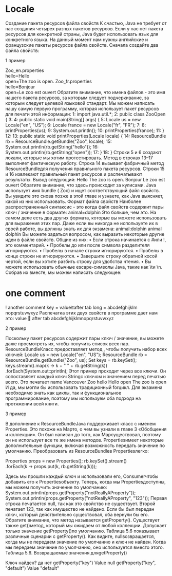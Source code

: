 # Locale
 Создание пакета ресурсов файла свойств
К счастью, Java не требует от нас создания четырех разных пакетов ресурсов. Если у нас нет пакета ресурсов для конкретной страны,
Java будет использовать язык для конкретного языка. 
На данный момент нам нужны английские и французские пакеты ресурсов файла свойств. Сначала создайте два файла свойств:

1 пример

Zoo_en.properties     
   hello=Hello       
 open=The zoo is open. 
Zoo_fr.properties        
hello=Bonjour       
 open=Le zoo est ouvert
Обратите внимание, что имена файлов - это имя нашего пакета ресурсов, за которым следует подчеркивание, за которым следует целевой языковой стандарт. 
Мы можем написать нашу самую первую программу, которая использует пакет ресурсов для печати этой информации:
1:    import java.util.*;
2:    public class ZooOpen {
3:
4:       public static void main(String[] args) {
5:          Locale us = new Locale("en", "US");
6:          Locale france = new Locale("fr", "FR");
7:
8:          printProperties(us);
9:          System.out.println();
10:         printProperties(france);
11:      }
12:
13:      public static void printProperties(Locale locale) {
14:         ResourceBundle rb = ResourceBundle.getBundle("Zoo", locale);
15:         System.out.println(rb.getString("hello"));
16:         System.out.println(rb.getString("open"));
17:      }
18:  }
Строки 5 и 6 создают локали, которые мы хотим протестировать. Метод в строках 13–17 выполняет фактическую работу.
Строка 14 вызывает фабричный метод ResourceBundleдля получения правильного пакета ресурсов. Строки 15 и 16 извлекают правильный пакет ресурсов и распечатывают результаты.
Вывод следующий:
Hello
The zoo is open.
 Bonjour
Le zoo est ouvert
Обратите внимание, что здесь происходит за кулисами. Java использует имя bundle ( Zoo) и ищет соответствующий файл свойств.
Вы увидите это снова позже в этой главе и узнаете, как Java выясняет, какой из них использовать.
Формат файла свойств
Наиболее распространенный синтаксис - это когда файл свойств содержит пары ключ / значение в формате:
animal=dolphin
Это больше, чем это. На самом деле есть два других формата, которые вы можете использовать для выражения этих пар. 
Даже если вы никогда не используете их в своей работе, вы должны знать их для экзамена:
animal:dolphin
animal dolphin
Вы можете задаться вопросом, как выразить некоторые другие идеи в файле свойств. Общие из них:
•	Если строка начинается с #или !, это комментарий.
•	Пробелы до или после символа разделителя игнорируются.
•	Пробелы в начале строки игнорируются.
•	Пробелы в конце строки не игнорируются.
•	Завершите строку обратной косой чертой, если вы хотите разбить строку для удобства чтения.
•	Вы можете использовать обычные escape-символы Java, такие как \tи \n.
Собрав их вместе, мы можем написать следующее:
# one comment
! another comment
key =   value\tafter tab
long = abcdefghijklm\
 nopqrstuvwxyz
Распечатка этих двух свойств в программе дает нам это:
value ⃗ after tab
abcdefghijklmnopqrstuvwxyz

 2 пример
 
Поскольку пакет ресурсов содержит пары ключ / значение, вы можете даже просмотреть их, чтобы получить список всех пар.
ResourceBundleКласс предоставляет метод , чтобы получить набор всех ключей:
Locale us = new Locale("en", "US");
ResourceBundle rb = ResourceBundle.getBundle("Zoo", us);
 Set<String> keys = rb.keySet();
keys.stream().map(k -> k + " " + rb.getString(k))         
    .forEach(System.out::println);
Этот пример проходит через все ключи. Он сопоставляет каждый ключ Stringс ключом и значением перед печатью всего. Это печатает
name Vancouver Zoo
hello Hello
open The zoo is open
И да, мы могли бы использовать традиционный forцикл. Для экзамена необходимо знать как циклы, так и функциональное программирование,
поэтому мы используем оба подхода на протяжении всей книги.


3 пример

В дополнение к ResourceBundleJava поддерживает класс с именем Properties. Это похоже на Mapто, о чем вы узнали в главе 3 «Обобщения и коллекции».
Он был написан до того, как Mapсуществовал, поэтому он не использует все те же имена методов.
Propertiesимеет некоторые дополнительные функции, включая возможность передать значение по умолчанию. Преобразовать из ResourceBundleв Propertiesлегко:

Properties props = new Properties();
rb.keySet().stream()       
    .forEach(k -> props.put(k, rb.getString(k)));

Здесь мы прошли каждый ключ и использовали его, Consumerчтобы добавить его к Propertiesобъекту. Теперь, когда мы Propertiesдоступны, мы можем получить значение по умолчанию:
System.out.println(props.getProperty("notReallyAProperty"));
System.out.println(props.getProperty("notReallyAProperty", "123"));
Первая строка печатается null, так как это свойство не существует. Второй печатает 123, так как имущество не найдено.
Если бы был передан ключ, который действительно существовал, оба вернули бы его.
Обратите внимание, что метод называется getProperty(). Существует также get()метод, который мы ожидаем от любой коллекции. 
Допускает только значение getProperty()по умолчанию.
Таблица 5.6 показывает различные сценарии с getProperty(). Как видите, nullвозвращается, когда мы не передаем значение по умолчанию и ключ не найден.
Когда мы передаем значение по умолчанию, оно используется вместо этого.
Таблица 5.6. Возвращаемые значения дляgetProperty()

Ключ найден?	                            да	                             нет
getProperty("key")	                   Value	                            null
getProperty("key", "default")	          Value                         	"default"

